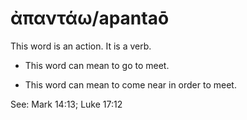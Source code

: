 # ἀπαντάω/apantaō  

This word is an action. It is a verb. 
 
* This word can mean to go to meet.

* This word can mean to come near in order to meet.

See:  Mark 14:13; Luke 17:12
